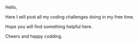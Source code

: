 Hello, 

Here I will post all my coding challenges doing in my free time. 

Hope you will find something helpful here. 

Cheers and happy codding. 


